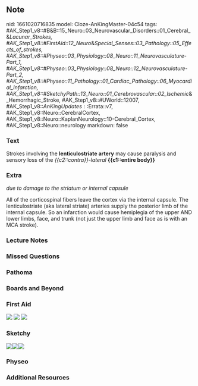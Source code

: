 ## Note
nid: 1661020716835
model: Cloze-AnKingMaster-04c54
tags: #AK_Step1_v8::#B&B::15_Neuro::03_Neurovascular_Disorders::01_Cerebral_&_Lacunar_Strokes, #AK_Step1_v8::#FirstAid::12_Neuro_&_Special_Senses::03_Pathology::05_Effects_of_strokes, #AK_Step1_v8::#Physeo::03_Physiology::08_Neuro::11_Neurovasculature_-_Part_1, #AK_Step1_v8::#Physeo::03_Physiology::08_Neuro::12_Neurovasculature_-_Part_2, #AK_Step1_v8::#Physeo::11_Pathology::01_Cardiac_Pathology::06_Myocardial_Infarction, #AK_Step1_v8::#SketchyPath::13_Neuro::01_Cerebrovascular::02_Ischemic_&_Hemorrhagic_Stroke, #AK_Step1_v8::#UWorld::12007, #AK_Step1_v8::$AnKingUpdates::$Errata::v7, #AK_Step1_v8::Neuro::CerebralCortex, #AK_Step1_v8::Neuro::KaplanNeurology::10-Cerebral_Cortex, #AK_Step1_v8::Neuro::neurology
markdown: false

### Text
<div>
  Strokes involving the <b>lenticulostriate artery</b> may cause
  paralysis and sensory loss of the <i>{{c2::contra}}-lateral</i>
  <b>{{c1::entire body}}</b>
</div>

### Extra
<i>due to damage to the striatum or internal capsule</i>
<div>
  All of the corticospinal fibers leave the cortex via the internal
  capsule. The lenticulostriate (aka lateral striate) arteries
  supply the posterior limb of the internal capsule. So an
  infarction would cause hemiplegia of the upper AND lower limbs,
  face, and trunk (not just the upper limb and face as is with an
  MCA stroke).
</div>

### Lecture Notes


### Missed Questions


### Pathoma


### Boards and Beyond


### First Aid
<img src="tmpt036UI.png"> <img src="tmp5jO3V3.png"> <img src= 
"tmpUwgoyI.png">

### Sketchy
<div><img src= 
"lenticulostriate%20stroke%20liquefactive%20necrosis_1566160514431.jpg"><img draggable="false"
src="fetch.php"><img src= 
"Zoverall%20picture%20(72)_1566160514431.JPG"></div>

### Physeo


### Additional Resources

